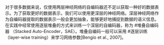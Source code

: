 对于很多数据来说，仅使用两层神经网络的自编码器还不足以获取一种好的数据表示。为了获取更好的数据表示，我们可以使用更深层的神经网络。深层神经网络作为自编码器提取的数据表示一般会更加抽象，能够更好地捕捉到数据的语义信息。在实践中经常使用逐层堆叠的方式来训练一个深层的自编码器，称为 #堆叠自编码器 （Stacked Auto-Encoder，SAE）。堆叠自编码一般可以采用 #逐层训练 （layer-wise training）来学习网络参数[Bengio et al., 2007]。